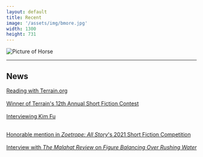 ```yaml
---
layout: default
title: Recent
image: '/assets/img/bmore.jpg'
width: 1300
height: 731
---
```


<div class="row">

  <div class="col-lg-4 col-md-4 content animated fadeIn">
    <img src="{{ '/assets/img/figure.jpg' | prepend: site.baseurl }}" class="img-fluid px-1 py-2" alt="Picture of Horse">
  </div>

  <div class="col-lg-8 col-md-8 animated fadeIn">
  <hr>
  <h2>News</h2>
  <a class="new__btn test" href="https://www.terrain.org/events/reading-march-2022/" target="_blank">Reading with Terrain.org</a>
  <br>
  <br>
  <a class="new__btn test" href="https://www.terrain.org/2021/news/12th-annual-contest-winners/" target="_blank">Winner of Terrain's 12th Annual Short Fiction Contest</a>
  <br>
  <br>
  <a class="new__btn test" href="https://www.ligeiamagazine.com/winter-2021/kim-fu-interview/" target="_blank">Interviewing  Kim Fu</a>
  <br>
  <br>


  <a class="new__btn test" href="https://www.zoetrope.com/contests/stories-2021/" target="_blank">Honorable mention in <em>Zoetrope: All Story</em>'s 2021 Short Fiction Competition</a>
  <br>
  <br>
  <a class="new__btn test" href="http://malahatreview.ca/interviews/sam_interview.html" target="_blank">Interview with <em>The Malahat Review</em> on <em>Figure Balancing Over Rushing Water</em></a>
    <!-- <br>
  <br>
  <a class="new__btn" href="https://www.ligeiamagazine.com/spring-2021/gina-nutt-interview/" target="_blank">Interview with Gina Nutt on her book, <em>Night Rooms</em></a> -->


  </div>

</div>